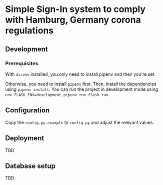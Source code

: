 # Simple Sign-In system to comply with Hamburg, Germany corona regulations

## Development

### Prerequisites

With `direnv` installed, you only need to install pipenv and then you're set.

Otherwise, you need to install `pipenv` first. Then, install the dependencies
using `pipenv install`. You can run the project in development mode using
`env FLASK_ENV=development pipenv run flask run`.

## Configuration

Copy the `config.py.example` to `config.py` and adjust the relevant values.

## Deployment

TBD

## Database setup

TBD
